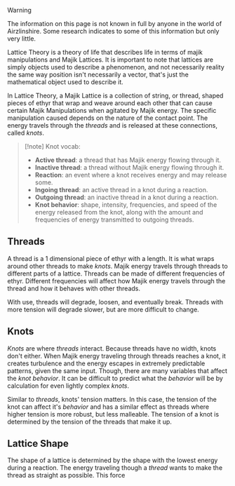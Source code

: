 > [!warning] 
> The information on this page is not known in full by anyone in the world of Airzlinshire. Some research indicates to some of this information but only very little.

Lattice Theory is a theory of life that describes life in terms of majik manipulations and Majik Lattices. It is important to note that lattices are simply objects used to describe a phenomenon, and not necessarily reality the same way position isn't necessarily a vector, that's just the mathematical object used to describe it.

In Lattice Theory, a Majik Lattice is a collection of string, or thread, shaped pieces of ethyr that wrap and weave around each other that can cause certain Majik Manipulations when agitated by Majik energy. The specific manipulation caused depends on the nature of the contact point. The energy travels through the *threads* and is released at these connections, called *knots*.

>[!note] Knot vocab:
> - **Active thread**: a thread that has Majik energy flowing through it.
> - **Inactive thread**: a thread without Majik energy flowing through it.
> - **Reaction**: an event where a knot receives energy and may release some.
> - **Ingoing thread**: an active thread in a knot during a reaction.
> - **Outgoing thread**: an inactive thread in a knot during a reaction.
> - **Knot behavior**: shape, intensity, frequencies, and speed of the energy released from the knot, along with the amount and frequencies of energy transmitted to outgoing threads.
## Threads
A thread is a 1 dimensional piece of ethyr with a length. It is what wraps around other threads to make *knots*. Majik energy travels through threads to different parts of a lattice. Threads can be made of different frequencies of ethyr. Different frequencies will affect how Majik energy travels through the thread and how it behaves with other threads.

With use, threads will degrade, loosen, and eventually break. Threads with more tension will degrade slower, but are more difficult to change.
## Knots
*Knots* are where *threads* interact. Because threads have no width, knots don't either. When Majik energy traveling through threads reaches a knot, it creates turbulence and the energy escapes in extremely predictable patterns, given the same input. Though, there are many variables that affect the *knot behavior*. It can be difficult to predict what the *behavior* will be by calculation for even lightly complex *knots*.

Similar to *threads*, knots' tension matters. In this case, the tension of the knot can affect it's *behavior* and has a similar effect as threads where higher tension is more robust, but less malleable. The tension of a knot is determined by the tension of the threads that make it up.

## Lattice Shape
The shape of a lattice is determined by the shape with the lowest energy during a reaction. The energy traveling though a *thread* wants to make the thread as straight as possible. This force 